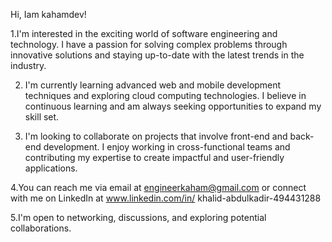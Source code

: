 Hi, Iam kahamdev!

 1.I'm interested in the exciting world of software engineering and technology. I have a passion for solving complex problems through innovative solutions and staying up-to-date with the latest trends in the industry.

2. I'm currently learning advanced web and mobile development techniques and exploring cloud computing technologies. I believe in continuous learning and am always seeking opportunities to expand my skill set.

3. I'm looking to collaborate on projects that involve front-end and back-end development. I enjoy working in cross-functional teams and contributing my expertise to create impactful and user-friendly applications.

 4.You can reach me via email at engineerkaham@gmail.com  or connect with me on LinkedIn at www.linkedin.com/in/
khalid-abdulkadir-494431288

 5.I'm open to networking, discussions, and exploring potential collaborations.


